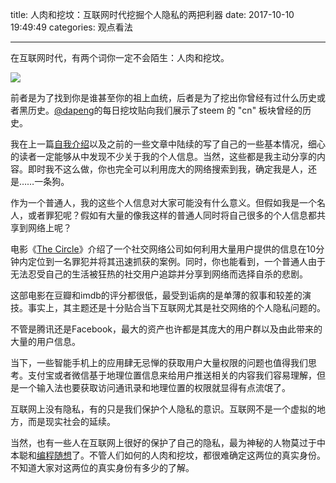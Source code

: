 title: 人肉和挖坟：互联网时代挖掘个人隐私的两把利器
date: 2017-10-10 19:49:49
categories: 观点看法

---

在互联网时代，有两个词你一定不会陌生：人肉和挖坟。

<!--more-->



![](https://cdn.pixabay.com/photo/2016/09/05/21/34/private-1647769__340.jpg)



前者是为了找到你是谁甚至你的祖上血统，后者是为了挖出你曾经有过什么历史或者黑历史。[@dapeng](https://steemit.com/@dapeng)的每日挖坟贴向我们展示了steem 的 "cn" 板块曾经的历史。

我在上一篇[自我介绍](https://steemit.com/cn/@drunkevil/introduceyourself-drunkevil)以及之前的一些文章中陆续的写了自己的一些基本情况，细心的读者一定能够从中发现不少关于我的个人信息。当然，这些都是我主动分享的内容。即时我不这么做，你也完全可以利用庞大的网络搜索到我，确定我是人，还是……一条狗。

作为一个普通人，我的这些个人信息对大家可能没有什么意义。但假如我是一个名人，或者罪犯呢？假如有大量的像我这样的普通人同时将自己很多的个人信息都共享到网络上呢？

电影《[The Circle](https://movie.douban.com/subject/26284593/)》介绍了一个社交网络公司如何利用大量用户提供的信息在10分钟内定位到一名罪犯并将其迅速抓获的案例。同时，你也能看到，一个普通人由于无法忍受自己的生活被狂热的社交用户追踪并分享到网络而选择自杀的悲剧。

这部电影在豆瓣和imdb的评分都很低，最受到诟病的是单薄的叙事和较差的演技。事实上，其主题还是十分贴合当下互联网尤其是社交网络的个人隐私问题的。

不管是腾讯还是Facebook，最大的资产也许都是其庞大的用户群以及由此带来的大量的用户信息。

当下，一些智能手机上的应用肆无忌惮的获取用户大量权限的问题也值得我们思考。支付宝或者微信基于地理位置信息来给用户推送相关的内容我们容易理解，但是一个输入法也要获取访问通讯录和地理位置的权限就显得有点流氓了。

互联网上没有隐私，有的只是我们保护个人隐私的意识。互联网不是一个虚拟的地方，而是现实社会的延续。

当然，也有一些人在互联网上很好的保护了自己的隐私，最为神秘的人物莫过于中本聪和[编程随想](https://program-think.blogspot.com/)了。不管人们如何的人肉和挖坟，都很难确定这两位的真实身份。不知道大家对这两位的真实身份有多少的了解。

